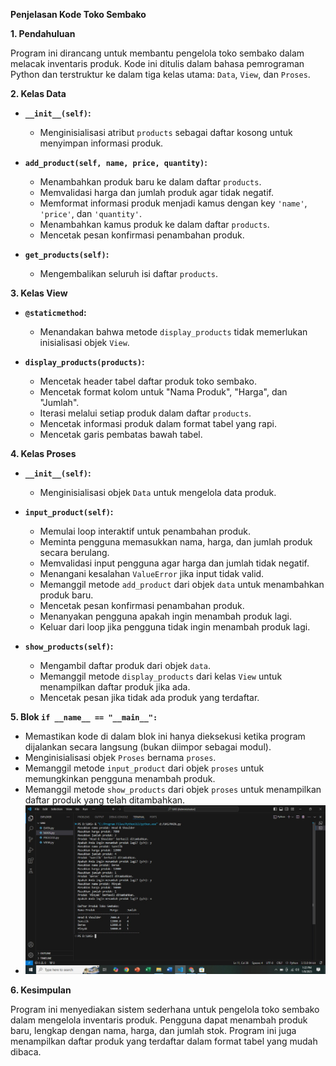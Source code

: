 **Penjelasan Kode Toko Sembako**

**1. Pendahuluan**

Program ini dirancang untuk membantu pengelola toko sembako dalam melacak inventaris produk. Kode ini ditulis dalam bahasa pemrograman Python dan terstruktur ke dalam tiga kelas utama: `Data`, `View`, dan `Proses`.

**2. Kelas Data**

  - **`__init__(self)`:**

      - Menginisialisasi atribut `products` sebagai daftar kosong untuk menyimpan informasi produk.

  - **`add_product(self, name, price, quantity)`:**

      - Menambahkan produk baru ke dalam daftar `products`.
      - Memvalidasi harga dan jumlah produk agar tidak negatif.
      - Memformat informasi produk menjadi kamus dengan key `'name'`, `'price'`, dan `'quantity'`.
      - Menambahkan kamus produk ke dalam daftar `products`.
      - Mencetak pesan konfirmasi penambahan produk.

  - **`get_products(self)`:**

      - Mengembalikan seluruh isi daftar `products`.

**3. Kelas View**

  - **`@staticmethod`:**

      - Menandakan bahwa metode `display_products` tidak memerlukan inisialisasi objek `View`.

  - **`display_products(products)`:**

      - Mencetak header tabel daftar produk toko sembako.
      - Mencetak format kolom untuk "Nama Produk", "Harga", dan "Jumlah".
      - Iterasi melalui setiap produk dalam daftar `products`.
      - Mencetak informasi produk dalam format tabel yang rapi.
      - Mencetak garis pembatas bawah tabel.

**4. Kelas Proses**

  - **`__init__(self)`:**

      - Menginisialisasi objek `Data` untuk mengelola data produk.

  - **`input_product(self)`:**

      - Memulai loop interaktif untuk penambahan produk.
      - Meminta pengguna memasukkan nama, harga, dan jumlah produk secara berulang.
      - Memvalidasi input pengguna agar harga dan jumlah tidak negatif.
      - Menangani kesalahan `ValueError` jika input tidak valid.
      - Memanggil metode `add_product` dari objek `data` untuk menambahkan produk baru.
      - Mencetak pesan konfirmasi penambahan produk.
      - Menanyakan pengguna apakah ingin menambah produk lagi.
      - Keluar dari loop jika pengguna tidak ingin menambah produk lagi.

  - **`show_products(self)`:**

      - Mengambil daftar produk dari objek `data`.
      - Memanggil metode `display_products` dari kelas `View` untuk menampilkan daftar produk jika ada.
      - Mencetak pesan jika tidak ada produk yang terdaftar.

**5. Blok `if __name__ == "__main__":`**

  - Memastikan kode di dalam blok ini hanya dieksekusi ketika program dijalankan secara langsung (bukan diimpor sebagai modul).
  - Menginisialisasi objek `Proses` bernama `proses`.
  - Memanggil metode `input_product` dari objek `proses` untuk memungkinkan pengguna menambah produk.
  - Memanggil metode `show_products` dari objek `proses` untuk menampilkan daftar produk yang telah ditambahkan.
  - ![photo](https://github.com/Moviezal/UAS-1/blob/e354241358b98acbb2534aa728d29e5a51e84ddb/Output.jpeg)

**6. Kesimpulan**

Program ini menyediakan sistem sederhana untuk pengelola toko sembako dalam mengelola inventaris produk. Pengguna dapat menambah produk baru, lengkap dengan nama, harga, dan jumlah stok. Program ini juga menampilkan daftar produk yang terdaftar dalam format tabel yang mudah dibaca.

